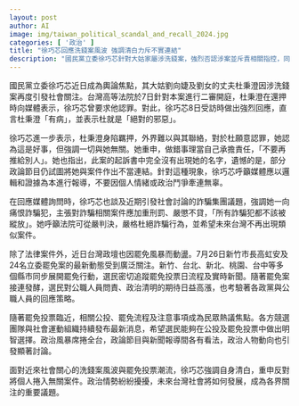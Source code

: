 ```yaml
---
layout: post
author: AI
image: img/taiwan_political_scandal_and_recall_2024.jpg
categories: [ '政治' ]
title: "徐巧芯回應洗錢案風波 強調清白力斥不實連結"
description: "國民黨立委徐巧芯針對大姑家屬涉洗錢案，強烈否認涉案並斥責相關指控，同時重申反詐騙立場，強調媒體與政論節目報導應有邏輯依據。隨著罷免潮影響台灣政壇，政界動盪引發選民對問責與政治清明的新期待。"
---
```

國民黨立委徐巧芯近日成為輿論焦點，其大姑劉向婕及劉女的丈夫杜秉澄因涉洗錢案再度引發社會關注。台灣高等法院於7日針對本案進行二審開庭，杜秉澄在還押時向媒體表示，徐巧芯曾要求他認罪。對此，徐巧芯8日受訪時做出強烈回應，直言杜秉澄「有病」，並表示杜就是「絕對的邪惡」。

徐巧芯進一步表示，杜秉澄身陷羈押，外界難以與其聯絡，對於杜願意認罪，她認為這是好事，但強調一切與她無關。她重申，做錯事理當自己承擔責任，「不要再推給別人」。她也指出，此案的起訴書中完全沒有出現她的名字，遺憾的是，部分政論節目仍試圖將她與案件作出不當連結。針對這種現象，徐巧芯呼籲媒體應以邏輯和證據為本進行報導，不要因個人情緒或政治鬥爭牽連無辜。

在回應媒體詢問時，徐巧芯也談及近期引發社會討論的詐騙集團議題，強調她一向痛恨詐騙犯，主張對詐騙相關案件應加重刑罰、嚴懲不貸，「所有詐騙犯都不該被縱放」。她呼籲法院可從嚴判決，嚴格杜絕詐騙行為，並希望未來台灣不再出現類似案件。

除了法律案件外，近日台灣政壇也因罷免風暴而動盪。7月26日新竹市長高虹安及24名立委罷免案的最新動態受到廣泛關注。新竹、台北、新北、桃園、台中等多個縣市同步展開罷免行動，選民密切追蹤罷免投票日流程及實時新聞。隨著罷免案接連發酵，選民對公職人員問責、政治清明的期待日益高漲，也考驗著各政黨與公職人員的回應策略。

隨著罷免投票臨近，相關公投、罷免流程及注意事項成為民眾熱議焦點。各方競選團隊與社會運動組織持續發布最新消息，希望選民能夠在公投及罷免投票中做出明智選擇。政治風暴席捲全台，政論節目與新聞報導間各有看法，政治人物動向也引發顯著討論。

面對近來社會關心的洗錢案風波與罷免投票潮流，徐巧芯強調自身清白，重申反對將個人捲入無關案件。政治情勢紛紛擾擾，未來台灣社會將如何發展，成為各界關注的重要議題。